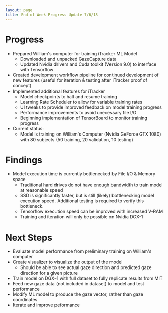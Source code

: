 ```yaml
---
layout: page
title: End of Week Progress Update 7/6/18
---
```


# Progress
* Prepared William's computer for training iTracker ML Model
  * Downloaded and unpacked GazeCapture data
  * Updated Nvidia drivers and Cuda toolkit (Version 9.0) to interface with Tensorflow
* Created development workflow pipeline for continued development of new features (useful for iteration & testing after iTracker proof of concept)
* Implemented additional features for iTracker
  * Model checkpoints to halt and resume training
  * Learning Rate Scheduler to allow for variable training rates
  * UI tweaks to provide improved feedback on model training progress
  * Performance improvements to avoid unecessary file I/O
  * Beginning implementation of TensorBoard to monitor training progress
* Current status:
  * Model is training on William's Computer (Nvidia GeForce GTX 1080) with 80 subjects (50 training, 20 validation, 10 testing) 
  
# Findings
  * Model execution time is currently bottlenecked by File I/O & Memory space
    * Traditional hard drives do not have enough bandwidth to train model at reasonable speed
    * SSD is significantly faster, but is still (likely) bottlenecking model execution speed. Additional testing is required to verify this bottleneck.
    * Tensorflow execution speed can be improved with increased V-RAM
    * Training and iteration will only be possible on Nvidia DGX-1
    
# Next Steps
* Evaluate model performance from preliminary training on William's computer
* Create visualizer to visualize the output of the model
  * Should be able to see actual gaze direction and predicted gaze direction for a given picture
* Train model on DGX-1 with full dataset to fully replicate results from MIT
* Feed new gaze data (not included in dataset) to model and test performance
* Modify ML model to produce the gaze vector, rather than gaze coordinates
* Iterate and improve peformance
